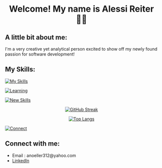 <div align="center">

<h1> Welcome!  My name is Alessi Reiter 👩‍💻</h1>

</div>

<div>

<h2> A little bit about me: </h2>
<p> I'm a very creative yet analytical person excited to show off my newly found passion for software development!</p>

</div>

<!-- My Skills -->
<h2> My Skills: </h2>
<div>

[![My Skills](https://skillicons.dev/icons?i=css,eclipse,git,github,html,java,js,py,sqlite,vscode)](https://skillicons.dev)

</div>

<!-- Currently learning skills -->
<div>

<!-- <h2> I'm currently learning: </h2> -->

[![Learning](https://skillicons.dev/icons?i=react)](https://skillicons.dev)

</div>

<!-- Want to learn skills -->
<div>

<!-- <h2> I want to learn: </h2> -->

[![New Skills](https://skillicons.dev/icons?i=angular,bootstrap,django)](https://skillicons.dev)

</div>

<!-- Github Stats -->
<div align="center">
  
[![GitHub Streak](https://streak-stats.demolab.com?user=anoeller&theme=blue-green)](https://git.io/streak-stats)

[![Top Langs](https://github-readme-stats.vercel.app/api/top-langs/?username=anoeller)](https://github.com/anoeller/github-readme-stats)

</div>

<!-- Connection Links -->
<div>

[![Connect](https://skillicons.dev/icons?i=linkedin)](https://www.linkedin.com/in/alessi-reiter/)

<h2> Connect with me: </h2>
<ul>
   <li> Email : anoeller312@yahoo.com </li>
   <li> <a href="https://www.linkedin.com/in/alessi-reiter/" target="_blank">LinkedIn</a> </li>
</ul>
</div>
